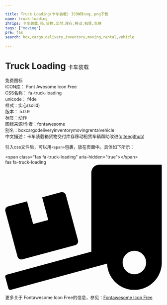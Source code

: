 ```yaml
---

title: Truck Loading(卡车装载) ICON转svg、png下载
name: truck-loading
zhTips: 卡车装载,箱,货物,交付,库存,移动,租赁,车辆
tags: ["moving"]
pre: fas
search: box,cargo,delivery,inventory,moving,rental,vehicle

---
```


# Truck Loading  <small style="font-size: 60%;font-weight: 100">卡车装载</small>


<div class="detail-page">
<p>
<span><span class="badge-success badge">免费图标</span> </span>
<br/>
<span>
ICON库：
<span class="badge-secondary badge">Font Awesome Icon Free</span> 
</span>
<br/>
<span>
CSS名称：
<span class="badge-secondary badge">fa-truck-loading</span> 
</span>
<br/>
<span>
unicode：
<span class="badge-secondary badge">f4de</span> 
<copy-btn content='f4de' btn-title=""></copy-btn>
<copy-btn :content='String.fromCodePoint(parseInt("f4de", 16))' btn-title="复制U"></copy-btn>
</span><br/><span>样式：<span class="badge-light badge">实心(solid)</span></span>
<br/>
<span>
版本：
<span class="badge-secondary badge">5.0.9</span> 
</span><br/><span>标签：<span class="badge-light badge"><router-link to="/tags/moving.html">动作</router-link></span></span>
<br/>
<span>图标来源/作者：<span class="badge-light badge">fontawesome</span></span> 
<br/>
<span>别名：<span class="badge-light badge">box</span><span class="badge-light badge">cargo</span><span class="badge-light badge">delivery</span><span class="badge-light badge">inventory</span><span class="badge-light badge">moving</span><span class="badge-light badge">rental</span><span class="badge-light badge">vehicle</span></span><br/><span class="zh-detail">中文描述：<span class="badge-primary badge">卡车装载</span><span class="badge-primary badge">箱</span><span class="badge-primary badge">货物</span><span class="badge-primary badge">交付</span><span class="badge-primary badge">库存</span><span class="badge-primary badge">移动</span><span class="badge-primary badge">租赁</span><span class="badge-primary badge">车辆</span><span class="help-link"><span>帮助改进</span>(<a href="https://gitee.com/liuwave/icon-helper/edit/master/json/fontawesome/solid/truck-loading.json" target="_blank" rel="noopener noreferrer">gitee</a><a href="https://github.com/liuwave/icon-helper/edit/master/json/fontawesome/solid/truck-loading.json" target="_blank" rel="noopener noreferrer">github</a></span>)</span><br/>
</p>
</div>
<div class="alert alert-dark">
  <i class="fas fa-truck-loading fa-xs"></i>
  <i class="fas fa-truck-loading fa-sm"></i>
  <i class="fas fa-truck-loading fa-lg"></i>
  <i class="fas fa-truck-loading fa-2x"></i>
  <i class="fas fa-truck-loading fa-3x"></i>
  <i class="fas fa-truck-loading fa-5x"></i>
  <i class="fas fa-truck-loading fa-7x"></i>
</div>
<div>
  <p>引入css文件后，可以用<code>&lt;span&gt;</code>包裹，放在页面中。具体如下所示：    
  </p>
  <div class="alert alert-primary" style="font-size: 14px">
    &lt;span class="fas fa-truck-loading" aria-hidden="true"&gt;&lt;/span&gt;
    <copy-btn content='<span class="fas fa-truck-loading" aria-hidden="true"></span>'></copy-btn>
  </div>
  <div class="alert alert-secondary">
    <i class="fas fa-truck-loading"
    style="font-size: 24px"
    aria-hidden="true"></i> fas fa-truck-loading
    <copy-btn content="fas fa-truck-loading" btn-title="复制图标名称"></copy-btn>
  </div>
</div>
<div id="svg" class="svg-wrap">
<svg xmlns="http://www.w3.org/2000/svg" viewBox="0 0 640 512"><path d="M50.2 375.6c2.3 8.5 11.1 13.6 19.6 11.3l216.4-58c8.5-2.3 13.6-11.1 11.3-19.6l-49.7-185.5c-2.3-8.5-11.1-13.6-19.6-11.3L151 133.3l24.8 92.7-61.8 16.5-24.8-92.7-77.3 20.7C3.4 172.8-1.7 181.6.6 190.1l49.6 185.5zM384 0c-17.7 0-32 14.3-32 32v323.6L5.9 450c-4.3 1.2-6.8 5.6-5.6 9.8l12.6 46.3c1.2 4.3 5.6 6.8 9.8 5.6l393.7-107.4C418.8 464.1 467.6 512 528 512c61.9 0 112-50.1 112-112V0H384zm144 448c-26.5 0-48-21.5-48-48s21.5-48 48-48 48 21.5 48 48-21.5 48-48 48z"/></svg>
</div>
<detail full-name='fa-truck-loading'></detail>
    
<div><p>更多关于  Fontawesome Icon Free的信息，参见：<a target="_blank" href="https://iconhelper.cn/fontawesome.html">Fontawesome Icon Free</a>
</p></div>
